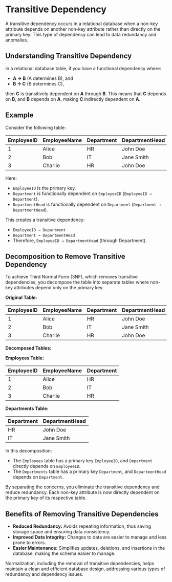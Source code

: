 # Transitive Dependency 

A transitive dependency occurs in a relational database when a non-key attribute depends on another non-key attribute rather than directly on the primary key. This type of dependency can lead to data redundancy and anomalies.

## Understanding Transitive Dependency

In a relational database table, if you have a functional dependency where:

- **A → B** (A determines B), and
- **B → C** (B determines C),

then **C** is transitively dependent on **A** through **B**. This means that **C** depends on **B**, and **B** depends on **A**, making **C** indirectly dependent on **A**.

## Example

Consider the following table:

| EmployeeID | EmployeeName | Department | DepartmentHead |
| ---------- | ------------ | ---------- | -------------- |
| 1          | Alice        | HR         | John Doe       |
| 2          | Bob          | IT         | Jane Smith     |
| 3          | Charlie      | HR         | John Doe       |

Here:

- `EmployeeID` is the primary key.
- `Department` is functionally dependent on `EmployeeID` (`EmployeeID → Department`).
- `DepartmentHead` is functionally dependent on `Department` (`Department → DepartmentHead`).

This creates a transitive dependency:

- `EmployeeID → Department`
- `Department → DepartmentHead`
- Therefore, `EmployeeID → DepartmentHead` (through Department).

## Decomposition to Remove Transitive Dependency

To achieve Third Normal Form (3NF), which removes transitive dependencies, you decompose the table into separate tables where non-key attributes depend only on the primary key.

**Original Table:**

| EmployeeID | EmployeeName | Department | DepartmentHead |
| ---------- | ------------ | ---------- | -------------- |
| 1          | Alice        | HR         | John Doe       |
| 2          | Bob          | IT         | Jane Smith     |
| 3          | Charlie      | HR         | John Doe       |

**Decomposed Tables:**

**Employees Table:**

| EmployeeID | EmployeeName | Department |
| ---------- | ------------ | ---------- |
| 1          | Alice        | HR         |
| 2          | Bob          | IT         |
| 3          | Charlie      | HR         |

**Departments Table:**

| Department | DepartmentHead |
| ---------- | -------------- |
| HR         | John Doe       |
| IT         | Jane Smith     |

In this decomposition:

- The `Employees` table has a primary key `EmployeeID`, and `Department` directly depends on `EmployeeID`.
- The `Departments` table has a primary key `Department`, and `DepartmentHead` depends on `Department`.

By separating the concerns, you eliminate the transitive dependency and reduce redundancy. Each non-key attribute is now directly dependent on the primary key of its respective table.

## Benefits of Removing Transitive Dependencies

- **Reduced Redundancy:** Avoids repeating information, thus saving storage space and ensuring data consistency.
- **Improved Data Integrity:** Changes to data are easier to manage and less prone to errors.
- **Easier Maintenance:** Simplifies updates, deletions, and insertions in the database, making the schema easier to manage.

Normalization, including the removal of transitive dependencies, helps maintain a clean and efficient database design, addressing various types of redundancy and dependency issues.
